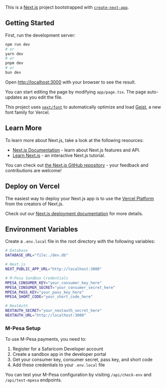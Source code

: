 This is a [Next.js](https://nextjs.org) project bootstrapped with [`create-next-app`](https://nextjs.org/docs/app/api-reference/cli/create-next-app).

## Getting Started

First, run the development server:

```bash
npm run dev
# or
yarn dev
# or
pnpm dev
# or
bun dev
```

Open [http://localhost:3000](http://localhost:3000) with your browser to see the result.

You can start editing the page by modifying `app/page.tsx`. The page auto-updates as you edit the file.

This project uses [`next/font`](https://nextjs.org/docs/app/building-your-application/optimizing/fonts) to automatically optimize and load [Geist](https://vercel.com/font), a new font family for Vercel.

## Learn More

To learn more about Next.js, take a look at the following resources:

- [Next.js Documentation](https://nextjs.org/docs) - learn about Next.js features and API.
- [Learn Next.js](https://nextjs.org/learn) - an interactive Next.js tutorial.

You can check out [the Next.js GitHub repository](https://github.com/vercel/next.js) - your feedback and contributions are welcome!

## Deploy on Vercel

The easiest way to deploy your Next.js app is to use the [Vercel Platform](https://vercel.com/new?utm_medium=default-template&filter=next.js&utm_source=create-next-app&utm_campaign=create-next-app-readme) from the creators of Next.js.

Check out our [Next.js deployment documentation](https://nextjs.org/docs/app/building-your-application/deploying) for more details.

## Environment Variables

Create a `.env.local` file in the root directory with the following variables:

```bash
# Database
DATABASE_URL="file:./dev.db"

# Next.js
NEXT_PUBLIC_APP_URL="http://localhost:3000"

# M-Pesa Sandbox Credentials
MPESA_CONSUMER_KEY="your_consumer_key_here"
MPESA_CONSUMER_SECRET="your_consumer_secret_here"
MPESA_PASS_KEY="your_pass_key_here"
MPESA_SHORT_CODE="your_short_code_here"

# NextAuth
NEXTAUTH_SECRET="your_nextauth_secret_here"
NEXTAUTH_URL="http://localhost:3000"
```

### M-Pesa Setup

To use M-Pesa payments, you need to:

1. Register for a Safaricom Developer account
2. Create a sandbox app in the developer portal
3. Get your consumer key, consumer secret, pass key, and short code
4. Add these credentials to your `.env.local` file

You can test your M-Pesa configuration by visiting `/api/check-env` and `/api/test-mpesa` endpoints.
